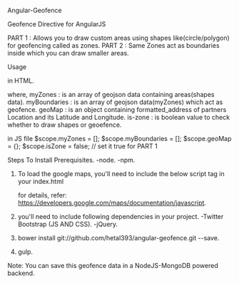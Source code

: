 Angular-Geofence

Geofence Directive for AngularJS

PART 1 : Allows you to draw custom areas using shapes like(circle/polygon) for geofencing called as zones.
PART 2 : Same Zones act as boundaries inside which you can draw smaller areas.

Usage

in HTML.

<ng-geofence zones="myZones" boundaries="myBoundaries" geo-map="geoMap" is-zone="isZone"></ng-geofence>

where,
myZones : is an array of geojson data containing areas(shapes data).
myBoundaries : is an array of geojson data(myZones) which act as geofence.
geoMap : is an object containing formatted_address of partners Location and its Latitude and Longitude.
is-zone : is boolean value to check whether to draw shapes or geoefence.

in JS file
$scope.myZones = [];
$scope.myBoundaries = [];
$scope.geoMap = {};
$scope.isZone = false; // set it true for PART 1

Steps To Install
Prerequisites.
	-node.
	-npm.

1) To load the google maps, you'll need to include the below script tag in your index.html
	<script src="https://maps.googleapis.com/maps/api/js?key=YOUR_API_KEY&libraries=drawing,places"></script>
	for details, refer: https://developers.google.com/maps/documentation/javascript.

2) you'll need to include following dependencies in your project.
	-Twitter Bootstrap (JS AND CSS).
	-jQuery.

3) bower install git://github.com/hetal393/angular-geofence.git --save.

4) gulp.


Note: You can save this geofence data in a NodeJS-MongoDB powered backend.
